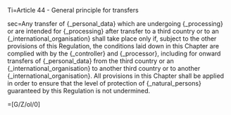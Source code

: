 Ti=Article 44 - General principle for transfers

sec=Any transfer of {_personal_data} which are undergoing {_processing} or are intended for {_processing} after transfer to a third country or to an {_international_organisation} shall take place only if, subject to the other provisions of this Regulation, the conditions laid down in this Chapter are complied with by the {_controller} and {_processor}, including for onward transfers of {_personal_data} from the third country or an {_international_organisation} to another third country or to another {_international_organisation}. All provisions in this Chapter shall be applied in order to ensure that the level of protection of {_natural_persons} guaranteed by this Regulation is not undermined.

=[G/Z/ol/0]
